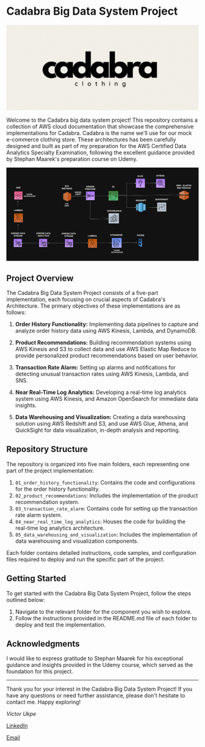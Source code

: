 # Cadabra Big Data System Project

![Cadabra Big Data System Project](/assets/images/Cadabra_image.png)

Welcome to the Cadabra big data system project! This repository contains a collection of AWS cloud documentation that showcase the comprehensive implementations for Cadabra. Cadabra is the name we'll use for our mock e-commerce clothing store. These architectures has been carefully designed and built as part of my preparation for the AWS Certified Data Analytics Specialty Examination, following the excellent guidance provided by Stephan Maarek's preparation course on Udemy.

![Full picture](/assets/images/All.png)

## Project Overview

The Cadabra Big Data System Project consists of a five-part implementation, each focusing on crucial aspects of Cadabra's Architecture. The primary objectives of these implementations are as follows:

1. **Order History Functionality:** Implementing data pipelines to capture and analyze order history data using AWS Kinesis, Lambda, and DynamoDB.

2. **Product Recommendations:** Building recommendation systems using AWS Kinesis and S3 to collect data and use AWS Elastic Map Reduce to provide personalized product recommendations based on user behavior.

3. **Transaction Rate Alarm:** Setting up alarms and notifications for detecting unusual transaction rates using AWS Kinesis, Lambda, and SNS.

4. **Near Real-Time Log Analytics:** Developing a real-time log analytics system using AWS Kinesis, and Amazon OpenSearch for immediate data insights.

5. **Data Warehousing and Visualization:** Creating a data warehousing solution using AWS Redshift and S3, and use AWS Glue, Athena, and QuickSight for data visualization, in-depth analysis and reporting.

## Repository Structure

The repository is organized into five main folders, each representing one part of the project implementation:

1. `01_order_history_functionality`: Contains the code and configurations for the order history functionality.
2. `02_product_recommendations`: Includes the implementation of the product recommendation system.
3. `03_transaction_rate_alarm`: Contains code for setting up the transaction rate alarm system.
4. `04_near_real_time_log_analytics`: Houses the code for building the real-time log analytics architecture.
5. `05_data_warehousing_and_visualization`: Includes the implementation of data warehousing and visualization components.

Each folder contains detailed instructions, code samples, and configuration files required to deploy and run the specific part of the project.

## Getting Started

To get started with the Cadabra Big Data System Project, follow the steps outlined below:

1. Navigate to the relevant folder for the component you wish to explore.
3. Follow the instructions provided in the README.md file of each folder to deploy and test the implementation.


## Acknowledgments

I would like to express gratitude to Stephan Maarek for his exceptional guidance and insights provided in the Udemy course, which served as the foundation for this project.


---

Thank you for your interest in the Cadabra Big Data System Project! If you have any questions or need further assistance, please don't hesitate to contact me. Happy exploring!

*Victor Ukpe*

[LinkedIn](https://www.linkedin.com/in/victor-ukpe-726475177/)

[Email](mailto:viukpe@gmail.com)

